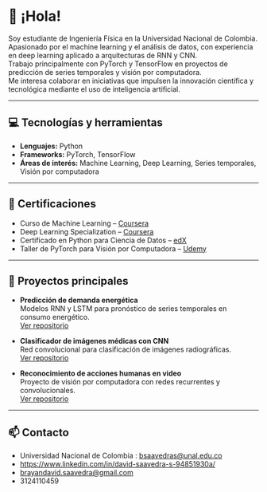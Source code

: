 # 👋 ¡Hola!

Soy estudiante de Ingeniería Física en la Universidad Nacional de Colombia.  
Apasionado por el machine learning y el análisis de datos, con experiencia en deep learning aplicado a arquitecturas de RNN y CNN.  
Trabajo principalmente con PyTorch y TensorFlow en proyectos de predicción de series temporales y visión por computadora.  
Me interesa colaborar en iniciativas que impulsen la innovación científica y tecnológica mediante el uso de inteligencia artificial.

---

## 💻 Tecnologías y herramientas
- **Lenguajes:** Python
- **Frameworks:** PyTorch, TensorFlow
- **Áreas de interés:** Machine Learning, Deep Learning, Series temporales, Visión por computadora

---

## 📜 Certificaciones

- Curso de Machine Learning – [Coursera](https://www.coursera.org/learn/machine-learning)
- Deep Learning Specialization – [Coursera](https://www.coursera.org/specializations/deep-learning)
- Certificado en Python para Ciencia de Datos – [edX](https://www.edx.org/course/python-for-data-science)
- Taller de PyTorch para Visión por Computadora – [Udemy](https://www.udemy.com/course/pytorch-for-computer-vision/)

---

## 🚀 Proyectos principales

- **Predicción de demanda energética**  
  Modelos RNN y LSTM para pronóstico de series temporales en consumo energético.  
  [Ver repositorio](https://github.com/Davidev137/energy-demand-prediction)

- **Clasificador de imágenes médicas con CNN**  
  Red convolucional para clasificación de imágenes radiográficas.  
  [Ver repositorio](https://github.com/Davidev137/medical-image-classifier)

- **Reconocimiento de acciones humanas en video**  
  Proyecto de visión por computadora con redes recurrentes y convolucionales.  
  [Ver repositorio](https://github.com/Davidev137/action-recognition-video)

---

## 📫 Contacto
- Universidad Nacional de Colombia : bsaavedras@unal.edu.co
- https://www.linkedin.com/in/david-saavedra-s-94851930a/
- brayandavid.saavedra@gmail.com
- 3124110459
